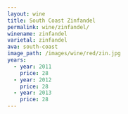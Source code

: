```yaml
---
layout: wine
title: South Coast Zinfandel
permalink: wine/zinfandel/
winename: zinfandel
varietal: zinfandel
ava: south-coast
image_path: /images/wine/red/zin.jpg
years:
  - year: 2011
    price: 28
  - year: 2012
    price: 28
  - year: 2013
    price: 28
---
```



